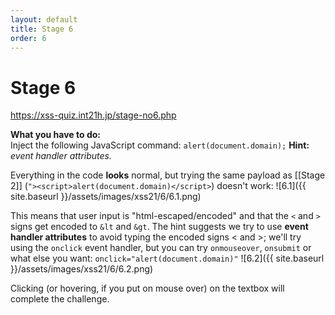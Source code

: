 ```yaml
---
layout: default
title: Stage 6
order: 6
---
```



#  Stage 6
https://xss-quiz.int21h.jp/stage-no6.php


**What you have to do:**  
Inject the following JavaScript command: `alert(document.domain);`
**Hint:** *event handler attributes.*

Everything in the code **looks** normal, but trying the same payload as [[Stage 2]] (`"><script>alert(document.domain)</script>`) doesn't work:
![6.1]({{ site.baseurl }}/assets/images/xss21/6/6.1.png)

This means that user input is "html-escaped/encoded" and that the `<` and `>` signs get encoded to `&lt` and `&gt`.
The hint suggests we try to use **event handler attributes** to avoid typing the encoded signs < and >; we'll try using the `onclick` event handler, but you can try `onmouseover`, `onsubmit` or what else you want:
`onclick="alert(document.domain)"`
![6.2]({{ site.baseurl }}/assets/images/xss21/6/6.2.png)

Clicking (or hovering, if you put on mouse over) on the textbox will complete the challenge.